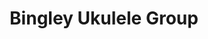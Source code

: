 ---
name: Bingley Ukulele Group
title: Bingley Ukulele Group
facebook: groups/BingleyUG/
email: 
logo: Bingley_Ukulele_Group.png
image: BingleyUkes.jpg
type: music-group
member: true
meets:
- meets-at: The Peacock Bar Bingley
  meets-when: 7pm - 9pm
  frequency: regular-thursday-first
- meets-at: The Peacock Bar Bingley
  meets-when: 7pm - 9pm
  frequency: regular-thursday-third
short-description: 'A fun group of like minded people who enjoy playing ukulele.

  '
description: "A fun group of like minded people who enjoy playing UKULELE. \n\nEveryone
  welcome.\n\nOther instruments and singers are also welcome.\n"
permalink: "/organisations/bingley_ukulele_group.html"
layout: org_page
---